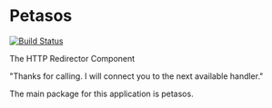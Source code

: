 # Petasos

[![Build Status](https://travis-ci.org/sholaday/petasos.svg?branch=master)](https://travis-ci.org/sholaday/petasos) 

The HTTP Redirector Component

"Thanks for calling. I will connect you to the next available handler."

The main package for this application is petasos.

